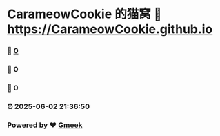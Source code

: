 # CarameowCookie 的猫窝 :link: https://CarameowCookie.github.io 
### :page_facing_up: [0](https://CarameowCookie.github.io/tag.html) 
### :speech_balloon: 0 
### :hibiscus: 0 
### :alarm_clock: 2025-06-02 21:36:50 
### Powered by :heart: [Gmeek](https://github.com/Meekdai/Gmeek)
